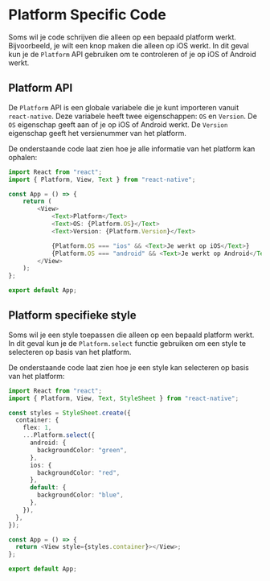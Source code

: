# Platform Specific Code

Soms wil je code schrijven die alleen op een bepaald platform werkt. Bijvoorbeeld, je wilt een knop maken die alleen op iOS werkt. In dit geval kun je de `Platform` API gebruiken om te controleren of je op iOS of Android werkt.

## Platform API

De `Platform` API is een globale variabele die je kunt importeren vanuit `react-native`. Deze variabele heeft twee eigenschappen: `OS` en `Version`. De `OS` eigenschap geeft aan of je op iOS of Android werkt. De `Version` eigenschap geeft het versienummer van het platform.

De onderstaande code laat zien hoe je alle informatie van het platform kan ophalen:

```typescript expo={}
import React from "react";
import { Platform, View, Text } from "react-native";

const App = () => {
	return (
		<View>
			<Text>Platform</Text>
			<Text>OS: {Platform.OS}</Text>
			<Text>Version: {Platform.Version}</Text>

			{Platform.OS === "ios" && <Text>Je werkt op iOS</Text>}
			{Platform.OS === "android" && <Text>Je werkt op Android</Text>}
		</View>
	);
};

export default App;
```

## Platform specifieke style

Soms wil je een style toepassen die alleen op een bepaald platform werkt. In dit geval kun je de `Platform.select` functie gebruiken om een style te selecteren op basis van het platform.

De onderstaande code laat zien hoe je een style kan selecteren op basis van het platform:

```typescript expo={}
import React from "react";
import { Platform, View, Text, StyleSheet } from "react-native";

const styles = StyleSheet.create({
  container: {
    flex: 1,
    ...Platform.select({
      android: {
        backgroundColor: "green",
      },
      ios: {
        backgroundColor: "red",
      },
      default: {
        backgroundColor: "blue",
      },
    }),
  },
});

const App = () => {
  return <View style={styles.container}></View>;
};

export default App;
```